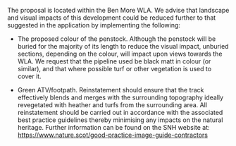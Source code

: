 The proposal is located within the Ben More WLA. We advise that landscape and visual impacts of this development could be reduced further to that suggested in the application by implementing the following:

- The proposed colour of the penstock. Although the penstock will be buried for the majority of its length to reduce the visual impact, unburied sections, depending on the colour, will impact upon views towards the WLA. We request that the pipeline used be black matt in colour (or similar), and that where possible turf or other vegetation is used to cover it.

- Green ATV/footpath. Reinstatement should ensure that the track effectively blends and merges with the surrounding topography ideally revegetated with heather and turfs from the surrounding area. All reinstatement should be carried out in accordance with the associated best practice guidelines thereby minimising any impacts on the natural heritage. Further information can be found on the SNH website at: https://www.nature.scot/good-practice-image-guide-contractors 
